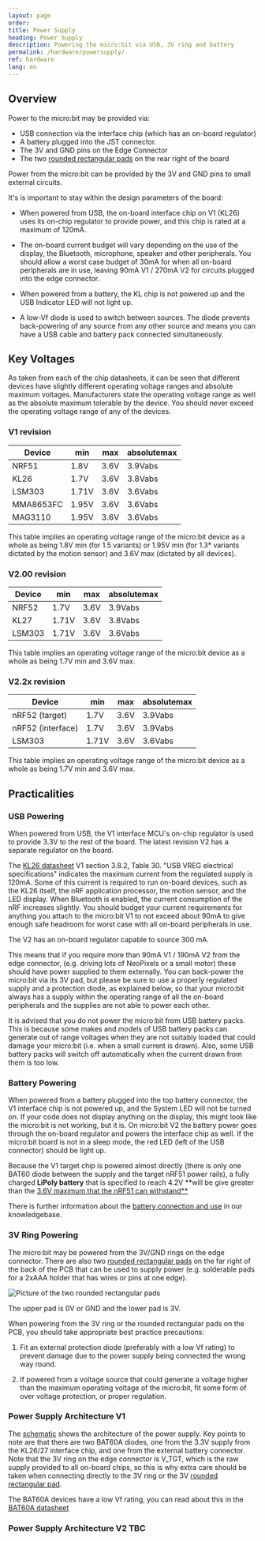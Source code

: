 ```yaml
---
layout: page
order:
title: Power Supply
heading: Power Supply
description: Powering the micro:bit via USB, 3V ring and battery
permalink: /hardware/powersupply/
ref: hardware
lang: en
---
```


## Overview

Power to the micro:bit may be provided via:

- USB connection via the interface chip (which has an on-board regulator)
- A battery plugged into the JST connector.
- The 3V and GND pins on the Edge Connector
- The two [rounded rectangular pads](/docs/accessories/assets/making-accessories-d7c25.png) on the rear right of the board

Power from the micro:bit can be provided by the 3V and GND pins to small external circuits.

It's is important to stay within the design parameters of the board:

- When powered from USB, the on-board interface chip on <span class="v1">V1</span> (KL26) uses its on-chip regulator to provide power, and this chip is rated at a maximum of 120mA.

- The on-board current budget will vary depending on the use of the display, the Bluetooth, microphone, speaker and other peripherals. You should allow a worst case budget of 30mA for when all on-board peripherals are in use, leaving 90mA <span class="v1">V1</span> / 270mA <span class="v2">V2</span> for circuits plugged into the edge connector.

- When powered from a battery, the KL chip is not powered up and the USB Indicator LED will not light up.

- A low-Vf diode is used to switch between sources. The diode prevents back-powering of any source from any other source and means you can have a USB cable and battery pack connected simultaneously.

## Key Voltages

As taken from each of the chip datasheets, it can be seen that different devices have slightly different operating voltage ranges and absolute maximum voltages. Manufacturers state the operating voltage range as well as the absolute maximum tolerable by the device. You should never exceed the operating voltage range of any of the devices.

### V1 revision

| Device     | min   | max  | absolutemax
|------------|-------|------|------------
| NRF51      | 1.8V  | 3.6V | 3.9Vabs
| KL26       | 1.7V  | 3.6V | 3.8Vabs
| LSM303     | 1.71V | 3.6V | 3.6Vabs
| MMA8653FC  | 1.95V | 3.6V | 3.6Vabs
| MAG3110    | 1.95V | 3.6V | 3.6Vabs

This table implies an operating voltage range of the micro:bit device as a whole as being 1.8V min (for 1.5 variants) or 1.95V min (for 1.3* variants dictated by the motion sensor) and 3.6V max (dictated by all devices).

### V2.00 revision

| Device     | min   | max  | absolutemax
|------------|-------|------|------------
| NRF52      | 1.7V  | 3.6V | 3.9Vabs
| KL27       | 1.71V | 3.6V | 3.8Vabs
| LSM303     | 1.71V | 3.6V | 3.6Vabs

This table implies an operating voltage range of the micro:bit device as a whole as being 1.7V min and 3.6V max.

### V2.2x revision

| Device            | min   | max  | absolutemax
|-------------------|-------|------|------------
| nRF52 (target)    | 1.7V  | 3.6V | 3.9Vabs
| nRF52 (interface) | 1.7V  | 3.6V | 3.9Vabs
| LSM303            | 1.71V | 3.6V | 3.6Vabs

This table implies an operating voltage range of the micro:bit device as a whole as being 1.7V min and 3.6V max.

## Practicalities

### USB Powering

<!-- TODO: Update these paragraphs to add more detail about the 300mA regulator and 190mA budget for V2 accessories -->

When powered from USB, the <span class="v1">V1</span> interface MCU's on-chip regulator is used to provide 3.3V to the rest of the board. The latest revision <span class="v2">V2</span> has a separate regulator on the board.

The [KL26 datasheet](http://www.nxp.com/docs/pcn_attachments/16440_KL26P64M48SF5_Rev.4.pdf) <span class="v1">V1</span> section 3.8.2, Table 30. "USB VREG electrical specifications" indicates the maximum current from the regulated supply is 120mA. Some of this current is required to run on-board devices, such as the KL26 itself, the nRF application processor, the motion sensor, and the LED display. When Bluetooth is enabled, the current consumption of the nRF increases slightly. You should budget your current requirements for anything you attach to the micro:bit <span class="v1">V1</span> to not exceed about
90mA to give enough safe headroom for worst case with all on-board peripherals in use.

The <span class="v2">V2</span> has an on-board regulator capable to source 300 mA.

This means that if you require more than 90mA <span class="v1">V1</span> / 190mA <span class="v2">V2</span> from the edge connector, (e.g. driving lots of NeoPixels or a small motor) these should have power supplied to them externally. You can back-power the micro:bit via its 3V pad, but please be sure to use a properly regulated supply and a protection diode, as explained below, so that your micro:bit always has a supply within the operating range of all the on-board peripherals and the supplies are not able to power each other.

It is advised that you do not power the micro:bit from USB battery packs. This is because some makes and models of USB battery packs can generate out of range voltages when they are not suitably loaded that could damage your micro:bit (i.e. when a small current is drawn).
Also, some USB battery packs will switch off automatically when the current drawn from them is too low.

### Battery Powering

When powered from a battery plugged into the top battery connector, the <span class="v1">V1</span> interface chip is not powered up, and the System LED will not be turned on. If your code does not display anything on the display, this might look like the micro:bit is not working, but it is.
On micro:bit <span class="v2">V2</span> the battery power goes through the on-board regulator and powers the interface chip as well. If the micro:bit board is not in a sleep mode, the red LED (left of the USB connector) should be light up.

Because the <span class="v1">V1</span> target chip is powered almost directly (there is only one BAT60 diode between the supply and the target nRF51 power rails), a fully charged **LiPoly battery** that is specified to reach 4.2V **will be give greater than the [3.6V maximum that the nRF51 can withstand**](#key-voltages)

There is further information about the [battery connection and use](https://support.microbit.org/solution/articles/19000013982-how-do-i-power-my-micro-bit-/en) in our knowledgebase.

### 3V Ring Powering

The micro:bit may be powered from the 3V/GND rings on the edge connector.
There are also two [rounded rectangular pads](/docs/accessories/assets/making-accessories-d7c25.png) on the far right of the back of the PCB that can be used to supply power (e.g. solderable pads for a 2xAAA holder that has wires or pins at one edge).

![Picture of the two rounded rectangular pads](/docs/accessories/assets/making-accessories-d7c25.png)

The upper pad is 0V or GND and the lower pad is 3V.

When powering from the 3V ring or the rounded rectangular pads on the PCB, you should take appropriate best practice precautions:

1. Fit an external protection diode (preferably with a low Vf rating) to prevent damage due to the power supply being connected the wrong way round.

2. If powered from a voltage source that could generate a voltage higher than the maximum operating voltage of the micro:bit, fit some form of over voltage protection, or proper regulation.

### Power Supply Architecture V1

The [schematic](/hardware/schematic/) shows the architecture of the power supply.
Key points to note are that there are two BAT60A diodes, one from the 3.3V supply from the KL26/27 interface chip, and one from the external battery connector.
Note that the 3V ring on the edge connector is V_TGT, which is the raw supply provided to all on-board chips, so this is why extra care should be taken when connecting directly to the 3V ring or the 3V [rounded rectangular pad](/docs/accessories/assets/making-accessories-d7c25.png).

The BAT60A devices have a low Vf rating, you can read about this in the [BAT60A datasheet](http://www.infineon.com/dgdl/Infineon-BAT60ASERIES-DS-v01_01-en.pdf?fileId=db3a304313d846880113def70c9304a9)

### Power Supply Architecture V2 TBC
<!-- TODO -->
